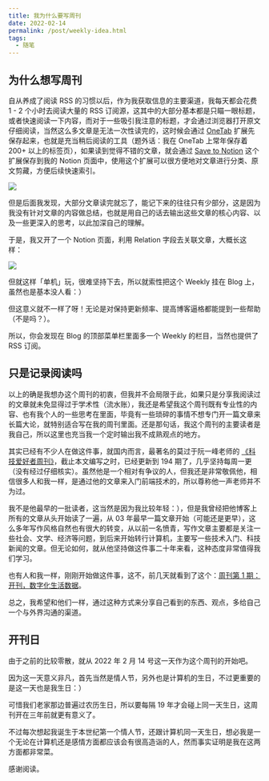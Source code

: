 ```yaml
---
title: 我为什么要写周刊
date: 2022-02-14
permalink: /post/weekly-idea.html
tags:
  - 随笔
---
```


## 为什么想写周刊

自从养成了阅读 RSS 的习惯以后，作为我获取信息的主要渠道，我每天都会花费 1 - 2 个小时去阅读大量的 RSS 订阅源，这其中的大部分基本都是只瞄一眼标题，或者快速阅读一下内容，而对于一些吸引我注意的标题，才会通过浏览器打开原文仔细阅读，当然这么多文章是无法一次性读完的，这时候会通过 [OneTab](https://chrome.google.com/webstore/detail/onetab/chphlpgkkbolifaimnlloiipkdnihall) 扩展先保存起来，也就是充当稍后阅读的工具（题外话：我在 OneTab 上常年保存着 200+ 以上的标签页），如果读到觉得不错的文章，就会通过 [Save to Notion](https://chrome.google.com/webstore/detail/save-to-notion/ldmmifpegigmeammaeckplhnjbbpccmm) 这个扩展保存到我的 Notion 页面中，使用这个扩展可以很方便地对文章进行分类、原文剪藏，方便后续快速索引。

![](https://gd4ark-1258805822.cos.ap-guangzhou.myqcloud.com/images202202121723977.png?imageMogr2/format/webp)

但是后面我发现，大部分文章读完就忘了，能记下来的往往只有少部分，这是因为我没有针对文章的内容做总结，也就是用自己的话去输出这些文章的核心内容、以及一些更深入的思考，以此加深自己的理解。

于是，我又开了一个 Notion 页面，利用 Relation 字段去关联文章，大概长这样：

![](https://gd4ark-1258805822.cos.ap-guangzhou.myqcloud.com/images202202121826436.png?imageMogr2/format/webp)

但就这样「单机」玩，很难坚持下去，所以就索性把这个 Weekly 挂在 Blog 上，虽然也是基本没人看：）

但这意义就不一样了呀！无论是对保持更新频率、提高博客逼格都能提到一些帮助（不是吗？）。

所以，你会发现在 Blog 的顶部菜单栏里面多一个 Weekly 的栏目，当然也提供了 RSS 订阅。

## 只是记录阅读吗

以上的确是我想办这个周刊的初衷，但我并不会局限于此，如果只是分享我阅读过的文章就未免显得过于学术性（流水账），我还是希望我这个周刊既有专业性的内容、也有我个人的一些思考在里面，毕竟有一些琐碎的事情不想专门开一篇文章来长篇大论，就特别适合写在我的周刊里面。还是那句话，我这个周刊的主要读者是我自己，所以这里也充当我一个定时输出我不成熟观点的地方。

其实已经有不少人在做这件事，就国内而言，最著名的莫过于阮一峰老师的 [《科技爱好者周刊》](https://www.ruanyifeng.com/blog/weekly/)，截止本文编写之时，已经更新到 194 期了，几乎坚持每周一更（没有经过仔细核实）。虽然他是一个相对有争议的人，但我还是非常敬佩他，相信很多人和我一样，是通过他的文章来入门前端技术的，所以尊称他一声老师并不为过。

我不是他最早的一批读者，这当然是因为我比较年轻：），但是我曾经把他博客上所有的文章从头开始读了一遍，从 03 年最早一篇文章开始（可能还是更早），这么多年写作风格自然也有很大的转变，从以前一名愤青，写作文章主要都是关注一些社会、文学、经济等问题，到后来开始转行计算机，主要写一些技术入门、科技新闻的文章。但无论如何，就从他坚持做这件事二十年来看，这种态度非常值得我们学习。

也有人和我一样，刚刚开始做这件事，这不，前几天就看到了这个：[周刊第 1 期：开刊，数字化生活数据](https://www.codedump.info/post/20220116-weekly-1/)。

总之，我希望和他们一样，通过这种方式来分享自己看到的东西、观点，多给自己一个与外界沟通的渠道。

## 开刊日

由于之前的比较零散，就从 2022 年 2 月 14 号这一天作为这个周刊的开始吧。

因为这一天意义非凡，首先当然是情人节，另外也是计算机的生日，不过更重要的是这一天也是我生日：）

可惜我们老家那边普遍过农历生日，所以要每隔 19 年才会碰上同一天生日，这周刊开在三年前就更有意义了。

不过每次想起我诞生于本世纪第一个情人节，还跟计算机同一天生日，想必我是一个无论在计算机还是感情方面都应该会有很高造诣的人，然而事实证明是我在这两方面都非常菜。

感谢阅读。
